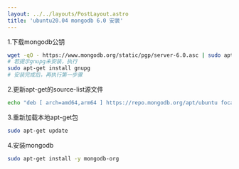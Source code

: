 ```yaml
---
layout: ../../layouts/PostLayout.astro
title: 'ubuntu20.04 mongodb 6.0 安装'
---
```


1.下载mongodb公钥

```bash
wget -qO - https://www.mongodb.org/static/pgp/server-6.0.asc | sudo apt-key add -
# 若提示gnupg未安装，执行
sudo apt-get install gnupg
# 安装完成后，再执行第一步骤
```

2.更新apt-get的source-list源文件

```bash
echo "deb [ arch=amd64,arm64 ] https://repo.mongodb.org/apt/ubuntu focal/mongodb-org/6.0 multiverse" | sudo tee /etc/apt/sources.list.d/mongodb-org-6.0.list
```

3.重新加载本地apt-get包

```bash
sudo apt-get update
```

4.安装mongodb

```bash
sudo apt-get install -y mongodb-org
```
